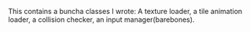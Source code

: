 This contains a buncha classes I wrote: A texture loader, a tile animation loader, a collision checker, an input manager(barebones).